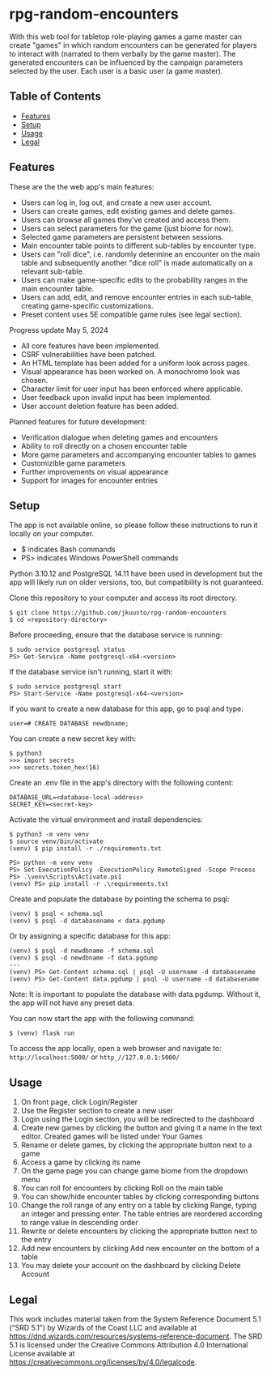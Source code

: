 # rpg-random-encounters

With this web tool for tabletop role-playing games a game master can create 
"games" in which random encounters can be generated for players to interact 
with (narrated to them verbally by the game master). The generated encounters 
can be influenced by the campaign parameters selected by the user. 
Each user is a basic user (a game master).


## Table of Contents
- [Features](#features)
- [Setup](#setup)
- [Usage](#usage)
- [Legal](#legal)


## Features

These are the the web app's main features:

- Users can log in, log out, and create a new user account.
- Users can create games, edit existing games and delete games.
- Users can browse all games they've created and access them.
- Users can select parameters for the game (just biome for now).
- Selected game parameters are persistent between sessions.
- Main encounter table points to different sub-tables by encounter type.
- Users can "roll dice", i.e. randomly determine an encounter on the main 
  table and subsequently another "dice roll" is made automatically on a 
  relevant sub-table.
- Users can make game-specific edits to the probability ranges in the main 
  encounter table.
- Users can add, edit, and remove encounter entries in each sub-table, 
  creating game-specific customizations.
- Preset content uses 5E compatible game rules (see legal section).


Progress update May 5, 2024
- All core features have been implemented.
- CSRF vulnerabilities have been patched.
- An HTML template has been added for a uniform look across pages.
- Visual appearance has been worked on. A monochrome look was chosen.
- Character limit for user input has been enforced where applicable.
- User feedback upon invalid input has been implemented.
- User account deletion feature has been added.


Planned features for future development:
- Verification dialogue when deleting games and encounters
- Ability to roll directly on a chosen encounter table
- More game parameters and accompanying encounter tables to games
- Customizible game parameters
- Further improvements on visual appearance
- Support for images for encounter entries


## Setup

The app is not available online, so please follow these instructions to 
run it locally on your computer.
- $ indicates Bash commands
- PS> indicates Windows PowerShell commands

Python 3.10.12 and PostgreSQL 14.11 have been used in development but the app 
will likely run on older versions, too, but compatibility is not guaranteed.

Clone this repository to your computer and access its root directory.
```
$ git clone https://github.com/jkuusto/rpg-random-encounters
$ cd <repository-directory>
```

Before proceeding, ensure that the database service is running:
```
$ sudo service postgresql status
PS> Get-Service -Name postgresql-x64-<version>
```
If the database service isn't running, start it with:
```
$ sudo service postgresql start
PS> Start-Service -Name postgresql-x64-<version>
```

If you want to create a new database for this app, go to psql and type:
```
user=# CREATE DATABASE newdbname;
```
You can create a new secret key with:
```
$ python3
>>> import secrets
>>> secrets.token_hex(16)
```

Create an .env file in the app's directory with the following content:
```
DATABASE_URL=<database-local-address>
SECRET_KEY=<secret-key>
```

Activate the virtual environment and install dependencies:
```
$ python3 -m venv venv
$ source venv/bin/activate
(venv) $ pip install -r ./requirements.txt
```
```
PS> python -m venv venv
PS> Set-ExecutionPolicy -ExecutionPolicy RemoteSigned -Scope Process
PS> .\venv\Scripts\Activate.ps1
(venv) PS> pip install -r .\requirements.txt
```

Create and populate the database by pointing the schema to psql:
```
(venv) $ psql < schema.sql
(venv) $ psql -d databasename < data.pgdump
```
Or by assigning a specific database for this app:
```
(venv) $ psql -d newdbname -f schema.sql
(venv) $ psql -d newdbname -f data.pgdump
---
(venv) PS> Get-Content schema.sql | psql -U username -d databasename
(venv) PS> Get-Content data.pgdump | psql -U username -d databasename
```
Note: It is important to populate the database with data.pgdump. 
Without it, the app will not have any preset data.

You can now start the app with the following command:
```
$ (venv) flask run
```
To access the app locally, open a web browser and navigate to:
`http://localhost:5000/` or `http_//127.0.0.1:5000/`


## Usage

1.  On front page, click Login/Register
2.  Use the Register section to create a new user
3.  Login using the Login section, you will be redirected to the dashboard
4.  Create new games by clicking the button and giving it a name in the text 
    editor. Created games will be listed under Your Games
5.  Rename or delete games, by clicking the appropriate button next to a game
6.  Access a game by clicking its name
7.  On the game page you can change game biome from the dropdown menu
8.  You can roll for encounters by clicking Roll on the main table
9.  You can show/hide encounter tables by clicking corresponding buttons
10. Change the roll range of any entry on a table by clicking Range, typing 
    an integer and pressing enter. The table entries are reordered according 
    to range value in descending order
11. Rewrite or delete encounters by clicking the appropriate button next to 
    the entry
12. Add new encounters by clicking Add new encounter on the bottom of a table
13. You may delete your account on the dashboard by clicking Delete Account


## Legal

This work includes material taken from the System Reference Document 5.1 
(“SRD 5.1”) by Wizards of the Coast LLC and available at 
https://dnd.wizards.com/resources/systems-reference-document. The SRD 5.1 is 
licensed under the Creative Commons Attribution 4.0 International License 
available at https://creativecommons.org/licenses/by/4.0/legalcode.

